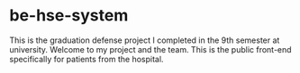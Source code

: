 # be-hse-system
This is the graduation defense project I completed in the 9th semester at university. Welcome to my project and the team. This is the public front-end specifically for patients from the hospital.
